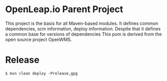 OpenLeap.io Parent Project
=========================

This project is the basis for all Maven-based modules.
It defines common dependencies, scm information, deploy information. 
Despite that it defines a common base for versions of dependencies
This pom is derived from the open source project OpenWMS. 

# Release

```
$ mvn clean deploy -Prelease,gpg
```


